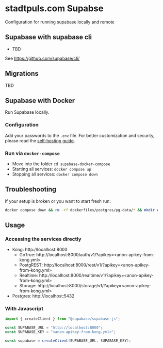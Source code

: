 # stadtpuls.com Supabse

Configuration for running supabase locally and remote

## Supabase with supabase cli

- TBD

See https://github.com/supabase/cli/

## Migrations

TBD

## Supabase with Docker

Run Supabase locally.

### Configuration

Add your passwords to the `.env` file.
For better customization and security, please read the [self-hosting guide](https://supabase.io/docs/guides/self-hosting#running-supabase).

### Run via `docker-compose`

- Move into the folder `cd supabase-docker-compose`
- Starting all services: `docker compose up`
- Stopping all services: `docker compose down`

## Troubleshooting

If your setup is broken or you want to start fresh run:

```bash
docker compose down && rm -rf dockerfiles/postgres/pg-data/* && mkdir dockerfiles/postgres/pg-data && docker rm supabase-db
```

## Usage

### Accessing the services directly

- Kong: http://localhost:8000
  - GoTrue: http://localhost:8000/auth/v1/?apikey=<anon-apikey-from-kong.yml>
  - PostgREST: http://localhost:8000/rest/v1/?apikey=<anon-apikey-from-kong.yml>
  - Realtime: http://localhost:8000/realtime/v1/?apikey=<anon-apikey-from-kong.yml>
  - Storage: http://localhost:8000/storage/v1/?apikey=<anon-apikey-from-kong.yml>
- Postgres: http://localhost:5432

### With Javascript

```js
import { createClient } from "@supabase/supabase-js";

const SUPABASE_URL = "http://localhost:8000";
const SUPABASE_KEY = "<anon-apikey-from-kong.yml>";

const supabase = createClient(SUPABASE_URL, SUPABASE_KEY);
```
